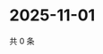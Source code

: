 # 2025-11-01

共 0 条

<!-- BEGIN ZHIHUVIDEO -->
<!-- 最后更新时间 Sat Nov 01 2025 02:17:10 GMT+0800 (China Standard Time) -->

<!-- END ZHIHUVIDEO -->
